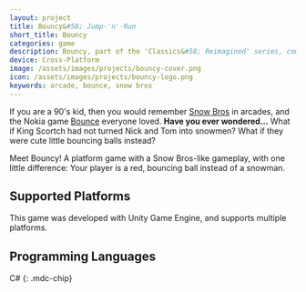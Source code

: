 ```yaml
---
layout: project
title: Bouncy&#58; Jump-'n'-Run
short_title: Bouncy
categories: game
description: Bouncy, part of the 'Classics&#58; Reimagined' series, combines the arcade game Snow Bros. and Bounce (classic Nokia game) into a single game.
device: Cross-Platform
image: /assets/images/projects/bouncy-cover.png
icon: /assets/images/projects/bouncy-logo.png
keywords: arcade, bounce, snow bros
---
```


If you are a 90's kid, then you would remember [Snow Bros](https://en.wikipedia.org/wiki/Snow_Bros.) in arcades, and the
Nokia game [Bounce](https://en.wikipedia.org/wiki/Bounce_(video_game_series)) everyone loved. <b>Have you ever
wondered...</b> What if King Scortch had not turned Nick and Tom into snowmen? What if they were cute little bouncing
balls instead?

Meet Bouncy! A platform game with a Snow Bros-like gameplay, with one little difference: Your player is a red, bouncing
ball instead of a snowman.

## Supported Platforms

This game was developed with Unity Game Engine, and supports multiple platforms.

## Programming Languages

C#
{: .mdc-chip}
